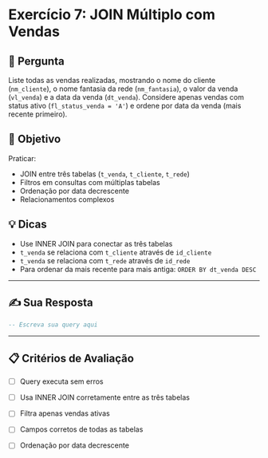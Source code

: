 # Exercício 7: JOIN Múltiplo com Vendas

## 📝 Pergunta

Liste todas as vendas realizadas, mostrando o nome do cliente (`nm_cliente`), o nome fantasia da rede (`nm_fantasia`), o valor da venda (`vl_venda`) e a data da venda (`dt_venda`). Considere apenas vendas com status ativo (`fl_status_venda = 'A'`) e ordene por data da venda (mais recente primeiro).

## 🎯 Objetivo

Praticar:
- JOIN entre três tabelas (`t_venda`, `t_cliente`, `t_rede`)
- Filtros em consultas com múltiplas tabelas
- Ordenação por data decrescente
- Relacionamentos complexos

## 💡 Dicas

- Use INNER JOIN para conectar as três tabelas
- `t_venda` se relaciona com `t_cliente` através de `id_cliente`
- `t_venda` se relaciona com `t_rede` através de `id_rede`
- Para ordenar da mais recente para mais antiga: `ORDER BY dt_venda DESC`

---

## ✍️ Sua Resposta

```sql
-- Escreva sua query aqui


```

---

## 📋 Critérios de Avaliação

- [ ] Query executa sem erros
- [ ] Usa INNER JOIN corretamente entre as três tabelas
- [ ] Filtra apenas vendas ativas
- [ ] Campos corretos de todas as tabelas
- [ ] Ordenação por data decrescente

